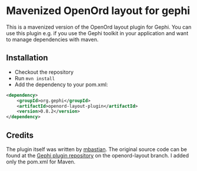 # Mavenized OpenOrd layout for gephi

This is a mavenized version of the OpenOrd layout plugin for Gephi. You can use this plugin e.g. if you use the Gephi toolkit in your application and want to manage dependencies with maven.

## Installation

- Checkout the repository
- Run `mvn install`
- Add the dependency to your pom.xml:

```xml
<dependency>
    <groupId>org.gephi</groupId>
    <artifactId>openord-layout-plugin</artifactId>
    <version>0.8.2</version>
</dependency>
```

## Credits
The plugin itself was written by [mbastian](https://github.com/mbastian). The original source code can be found at the [Gephi plugin repository](https://github.com/gephi/gephi-plugins) on the openord-layout branch. I added only the pom.xml for Maven.